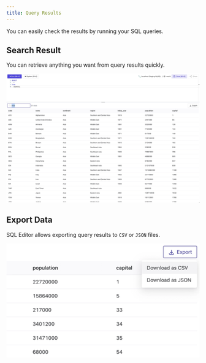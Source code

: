 ```yaml
---
title: Query Results
---
```


You can easily check the results by running your SQL queries.

## Search Result

You can retrieve anything you want from query results quickly.

![Search Result](/static/docs-assets/sql-editor_search-result.webp)

## Export Data

SQL Editor allows exporting query results to `CSV` or `JSON` files.

![Export Data](/static/docs-assets/sql-editor_export-data.webp)
